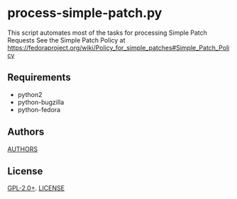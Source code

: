 process-simple-patch.py
===========================

This script automates most of the tasks for processing Simple Patch Requests
See the Simple Patch Policy at
https://fedoraproject.org/wiki/Policy_for_simple_patches#Simple_Patch_Policy

Requirements
------------
* python2
* python-bugzilla
* python-fedora

Authors
-------
[AUTHORS](AUTHORS)

License
-------
[GPL-2.0+](http://spdx.org/licenses/GPL-2.0+). [LICENSE](LICENSE)
